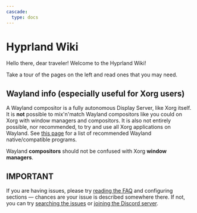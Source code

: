 ```yaml
---
cascade:
  type: docs
---
```


# Hyprland Wiki

Hello there, dear traveler! Welcome to the Hyprland Wiki!

Take a tour of the pages on the left and read ones that you may need.

## Wayland info (especially useful for Xorg users)

A Wayland compositor is a fully autonomous Display Server, like Xorg itself. It
is **not** possible to mix'n'match Wayland compositors like you could on Xorg
with window managers and compositors. It is also not entirely possible, nor
recommended, to try and use all Xorg applications on Wayland. See
[this page](../Useful-Utilities) for a list of recommended Wayland
native/compatible programs.

Wayland **compositors** should not be confused with Xorg **window managers**.

## IMPORTANT

If you are having issues, please try [reading the FAQ](../FAQ) and configuring
sections — chances are your issue is described somewhere there. If not, you can
try [searching the issues](https://github.com/hyprwm/Hyprland/issues) or
[joining the Discord server](https://discord.gg/hQ9XvMUjjr).
